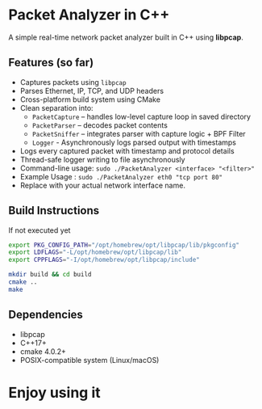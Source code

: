 # Packet Analyzer in C++

A simple real-time network packet analyzer built in C++ using **libpcap**.

## Features (so far)
- Captures packets using `libpcap`
- Parses Ethernet, IP, TCP, and UDP headers
- Cross-platform build system using CMake
- Clean separation into:
  - `PacketCapture` – handles low-level capture loop in saved directory
  - `PacketParser` – decodes packet contents
  - `PacketSniffer` – integrates parser with capture logic + BPF Filter
  - `Logger` - Asynchronously logs parsed output with timestamps
- Logs every captured packet with timestamp and protocol details
- Thread-safe logger writing to file asynchronously
- Command-line usage: `sudo ./PacketAnalyzer <interface> "<filter>"`
- Example Usage : `sudo ./PacketAnalyzer eth0 "tcp port 80"`
- Replace <interface> with your actual network interface name.


## Build Instructions
If not executed yet
```bash
export PKG_CONFIG_PATH="/opt/homebrew/opt/libpcap/lib/pkgconfig"
export LDFLAGS="-L/opt/homebrew/opt/libpcap/lib"
export CPPFLAGS="-I/opt/homebrew/opt/libpcap/include"
```

```bash
mkdir build && cd build
cmake ..
make
```
## Dependencies
- libpcap
- C++17+
- cmake 4.0.2+
- POSIX-compatible system (Linux/macOS)
# Enjoy using it